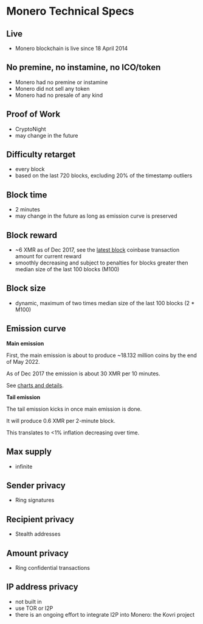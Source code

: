 # Monero Technical Specs

## Live

* Monero blockchain is live since 18 April 2014

## No premine, no instamine, no ICO/token

* Monero had no premine or instamine
* Monero did not sell any token
* Monero had no presale of any kind

## Proof of Work

* CryptoNight
* may change in the future

## Difficulty retarget

* every block
* based on the last 720 blocks, excluding 20% of the timestamp outliers

## Block time

* 2 minutes
* may change in the future as long as emission curve is preserved

## Block reward

* ~6 XMR as of Dec 2017, see the [latest block](https://moneroblocks.info/) coinbase transaction amount for current reward
* smoothly decreasing and subject to penalties for blocks greater then median size of the last 100 blocks (M100)

## Block size

* dynamic, maximum of two times median size of the last 100 blocks (2 * M100)

## Emission curve

**Main emission**

First, the main emission is about to produce ~18.132 million coins by the end of May 2022.

As of Dec 2017 the emission is about 30 XMR per 10 minutes.

See [charts and details](https://www.reddit.com/r/Monero/comments/512kwh/useful_for_learning_about_monero_coin_emission/).

**Tail emission**

The tail emission kicks in once main emission is done.

It will produce 0.6 XMR per 2-minute block.

This translates to <1% inflation decreasing over time.

## Max supply

* infinite

## Sender privacy

* Ring signatures

## Recipient privacy

* Stealth addresses

## Amount privacy

* Ring confidential transactions

## IP address privacy

* not built in
* use TOR or I2P
* there is an ongoing effort to integrate I2P into Monero: the Kovri project 
